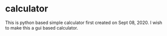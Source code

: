 # calculator
This is python based simple calculator first created on Sept 08, 2020. I wish to make this a gui based calculator.
